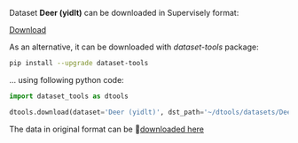 Dataset **Deer (yidlt)** can be downloaded in Supervisely format:

 [Download](https://assets.supervise.ly/supervisely-supervisely-assets-public/teams_storage/g/3/TV/ywHVJclMeHDOGZ3sHhxtboGgDrwBC1yeO400R70ewavnRy6LHsEa40vbHcLgnA5atl1sfNz3Wcw7rIpWKxCjwJQAjBbvJrMXIxjWkd29BfxBu9AZrl2ATqapecKV.tar)

As an alternative, it can be downloaded with *dataset-tools* package:
``` bash
pip install --upgrade dataset-tools
```

... using following python code:
``` python
import dataset_tools as dtools

dtools.download(dataset='Deer (yidlt)', dst_path='~/dtools/datasets/Deer (yidlt).tar')
```
The data in original format can be 🔗[downloaded here](https://universe.roboflow.com/deertracker/deer-yidlt/dataset/1/download)